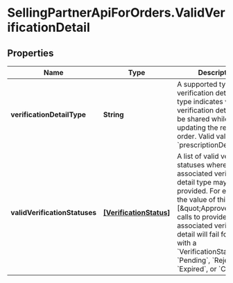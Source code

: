 # SellingPartnerApiForOrders.ValidVerificationDetail

## Properties

Name | Type | Description | Notes
------------ | ------------- | ------------- | -------------
**verificationDetailType** | **String** | A supported type of verification detail. The type indicates which verification detail could be shared while updating the regulated order. Valid value: &#x60;prescriptionDetail&#x60;. | 
**validVerificationStatuses** | [**[VerificationStatus]**](VerificationStatus.md) | A list of valid verification statuses where the associated verification detail type may be provided. For example, if the value of this field is [\&quot;Approved\&quot;], calls to provide the associated verification detail will fail for orders with a &#x60;VerificationStatus&#x60; of &#x60;Pending&#x60;, &#x60;Rejected&#x60;, &#x60;Expired&#x60;, or &#x60;Cancelled&#x60;. | 


